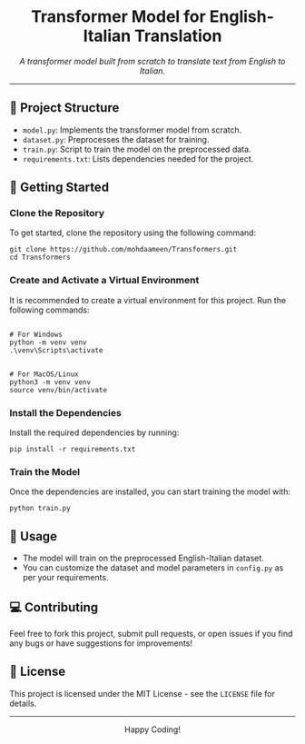 <h1 align="center">Transformer Model for English-Italian Translation</h1>

<p align="center">
  <em>A transformer model built from scratch to translate text from English to Italian.</em>
</p>

---

<h2>📂 Project Structure</h2>

<ul>
  <li><code>model.py</code>: Implements the transformer model from scratch.</li>
  <li><code>dataset.py</code>: Preprocesses the dataset for training.</li>
  <li><code>train.py</code>: Script to train the model on the preprocessed data.</li>
  <li><code>requirements.txt</code>: Lists dependencies needed for the project.</li>
</ul>

<h2>🚀 Getting Started</h2>

<h3>Clone the Repository</h3>

To get started, clone the repository using the following command:

<pre><code>git clone https://github.com/mohdaameen/Transformers.git
cd Transformers
</code></pre>

<h3>Create and Activate a Virtual Environment</h3>

It is recommended to create a virtual environment for this project. Run the following commands:

<pre><code>
# For Windows
python -m venv venv
.\venv\Scripts\activate
</code></pre>

<pre><code>
# For MacOS/Linux
python3 -m venv venv
source venv/bin/activate
</code></pre>

<h3>Install the Dependencies</h3>

Install the required dependencies by running:

<pre><code>pip install -r requirements.txt</code></pre>

<h3>Train the Model</h3>

Once the dependencies are installed, you can start training the model with:

<pre><code>python train.py</code></pre>

<h2>📝 Usage</h2>

<ul>
  <li>The model will train on the preprocessed English-Italian dataset.</li>
  <li>You can customize the dataset and model parameters in <code>config.py</code> as per your requirements.</li>
</ul>

<h2>💻 Contributing</h2>

Feel free to fork this project, submit pull requests, or open issues if you find any bugs or have suggestions for improvements!

<h2>📜 License</h2>

This project is licensed under the MIT License - see the <code>LICENSE</code> file for details.

---

<p align="center">Happy Coding!</p>
